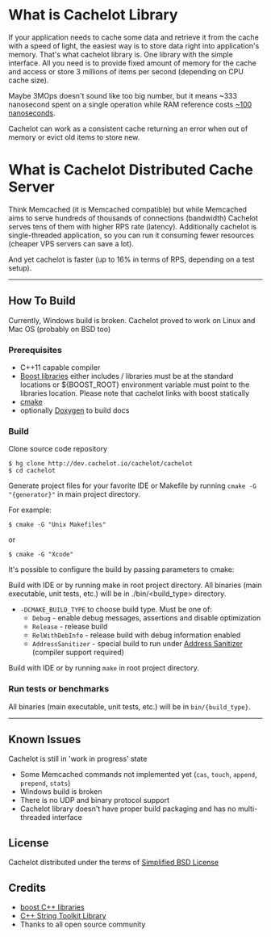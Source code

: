 # What is Cachelot Library #
If your application needs to cache some data and retrieve it from the cache with a speed of light, the easiest way is to store data right into application's memory. That's what cachelot library is. One library with the simple interface. All you need is to provide fixed amount of memory for the cache and access or store 3 millions of items per second (depending on CPU cache size).

Maybe 3MOps doesn't sound like too big number, but it means ~333 nanosecond spent on a single operation while RAM reference costs [~100 nanoseconds](http://www.eecs.berkeley.edu/~rcs/research/interactive_latency.html).

Cachelot can work as a consistent cache returning an error when out of memory or evict old items to store new.

# What is Cachelot Distributed Cache Server #
Think Memcached (it is Memcached compatible) but while Memcached aims to serve hundreds of thousands of connections (bandwidth) Cachelot serves tens of them with higher RPS rate (latency). Additionally cachelot is single-threaded application, so you can run it consuming fewer resources (cheaper VPS servers can save a lot).

And yet cachelot is faster (up to 16% in terms of RPS, depending on a test setup).

* * *

## How To Build ##
Currently, Windows build is broken. Cachelot proved to work on Linux and Mac OS (probably on BSD too)

### Prerequisites ###

 * C++11 capable compiler
 * [Boost libraries](http://boost.org/) either includes / libraries must be at the standard locations or ${BOOST_ROOT} environment variable must point to the libraries location. Please note that cachelot links with boost statically
 * [cmake](http://cmake.org/)
 * optionally [Doxygen](http://doxygen.org/) to build docs

### Build ###

Clone source code repository

    $ hg clone http://dev.cachelot.io/cachelot/cachelot
    $ cd cachelot

Generate project files for your favorite IDE or Makefile by running `cmake -G "{generator}"` in main project directory.

For example:

    $ cmake -G "Unix Makefiles"

or

    $ cmake -G "Xcode"

It's possible to configure the build by passing parameters to cmake:

Build with IDE or by running make in root project directory. All binaries (main executable, unit tests, etc.) will be in ./bin/<build_type> directory.


 * `-DCMAKE_BUILD_TYPE` to choose build type.
   Must be one of:
     - `Debug` - enable debug messages, assertions and disable optimization
     - `Release` - release build
     - `RelWithDebInfo` - release build with debug information enabled
     - `AddressSanitizer` - special build to run under [Address Sanitizer](https://code.google.com/p/address-sanitizer/) (compiler support required)

Build with IDE or by running `make` in root project directory.

### Run tests or benchmarks ###
All binaries (main executable, unit tests, etc.) will be in `bin/{build_type}`.

* * *

## Known Issues ##
 Cachelot is still in 'work in progress' state

 * Some Memcached commands not implemented yet (`cas`, `touch`, `append`, `prepend`, `stats`)
 * Windows build is broken
 * There is no UDP and binary protocol support
 * Cachelot library doesn't have proper build packaging and has no multi-threaded interface

## License ##
Cachelot distributed under the terms of [Simplified BSD License](http://opensource.org/licenses/BSD-2-Clause)

## Credits ##
 * [boost C++ libraries](http://www.boost.org)
 * [C++ String Toolkit Library](http://www.partow.net/programming/strtk/index.html)
 * Thanks to all open source community

